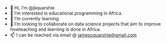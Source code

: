 - 👋 Hi, I’m @jkquarshie
- 👀 I’m interested in educational programming in Africa.
- 🌱 I’m currently learning 
- 💞️ I’m looking to collaborate on data science projects that aim to improve howteaching and learning is done in Africa.
- 📫 I can be reached via email @ jamescquarshie@gmail.com

<!---
jkquarshie/jkquarshie is a ✨ special ✨ repository because its `README.md` (this file) appears on your GitHub profile.
You can click the Preview link to take a look at your changes.
--->
